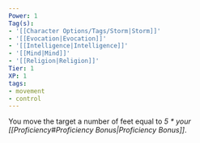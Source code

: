 ```yaml
---
Power: 1
Tag(s):
- '[[Character Options/Tags/Storm|Storm]]'
- '[[Evocation|Evocation]]'
- '[[Intelligence|Intelligence]]'
- '[[Mind|Mind]]'
- '[[Religion|Religion]]'
Tier: 1
XP: 1
tags:
- movement
- control
---
```


You move the target a number of feet equal to *5 \* your [[Proficiency#Proficiency Bonus|Proficiency Bonus]]*.
